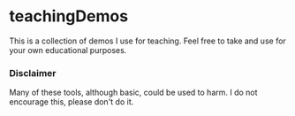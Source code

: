 # teachingDemos
This is a collection of demos I use for teaching.
Feel free to take and use for your own educational purposes.

### Disclaimer
Many of these tools, although basic, could be used to harm. I do not encourage this, please don't do it.